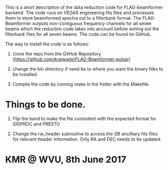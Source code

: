 This is a short description of the data reduction code for FLAG-beamformer 
backend. The code runs on VEGAS engineering fits files and processes them to 
store beamformed spectra out to a filterbank format. The FLAG-Beamformer 
outputs non-contiguous frequency channels for all seven beams which the reduction code takes into account before writing out the filterbank files for all 
seven beams. The code can be found on GitHub.

The way to install the code is as follows:

1. clone the repo from the GitHub Repository (https://github.com/krajwade/FLAG-Beamformer-pulsar) 

2. change the bin directory if need be to where you want the binary files to be installed.

3. Compile the code by running make in the folder with the Makefile.


# Things to be done.

1. Flip the band to make the file consistent with the expected format for SIGPROC and PRESTO

2. Change the rw_header subroutine to access the GB ancilliary fits files for relevant header information. Only RA and DEC needs to be updated.
# KMR @ WVU, 8th June 2017 
